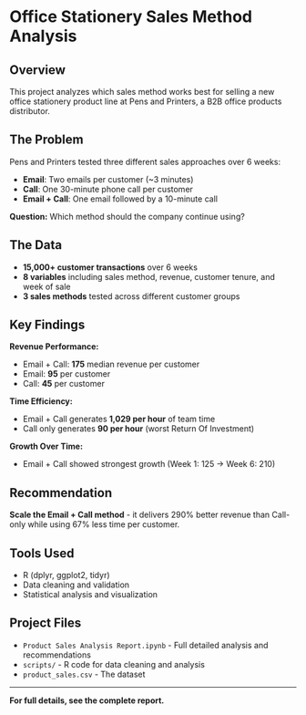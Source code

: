 # Office Stationery Sales Method Analysis

## Overview

This project analyzes which sales method works best for selling a new office stationery product line at Pens and Printers, a B2B office products distributor.

## The Problem

Pens and Printers tested three different sales approaches over 6 weeks:
- **Email**: Two emails per customer (~3 minutes)
- **Call**: One 30-minute phone call per customer
- **Email + Call**: One email followed by a 10-minute call

**Question:** Which method should the company continue using?

## The Data

- **15,000+ customer transactions** over 6 weeks
- **8 variables** including sales method, revenue, customer tenure, and week of sale
- **3 sales methods** tested across different customer groups

## Key Findings

**Revenue Performance:**
- Email + Call: **175** median revenue per customer
- Email: **95** per customer
- Call: **45** per customer

**Time Efficiency:**
- Email + Call generates **1,029 per hour** of team time
- Call only generates **90 per hour** (worst Return Of Investment)

**Growth Over Time:**
- Email + Call showed strongest growth (Week 1: 125 → Week 6: 210)

## Recommendation

**Scale the Email + Call method** - it delivers 290% better revenue than Call-only while using 67% less time per customer.

## Tools Used

- R (dplyr, ggplot2, tidyr)
- Data cleaning and validation
- Statistical analysis and visualization

## Project Files

- `Product Sales Analysis Report.ipynb` - Full detailed analysis and recommendations
- `scripts/` - R code for data cleaning and analysis
- `product_sales.csv` - The dataset 

---

**For full details, see the complete report.**
